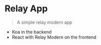 # Relay App

> A simple relay modern app

- Koa in the backend
- React with Relay Modern on the frontend

